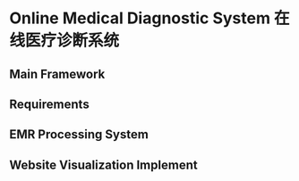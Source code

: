 # Online Medical Diagnostic System 在线医疗诊断系统

## Main Framework

## Requirements

## EMR Processing System

## Website Visualization Implement


